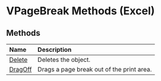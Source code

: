 
# VPageBreak Methods (Excel)

## Methods



|**Name**|**Description**|
|:-----|:-----|
|[Delete](3bc077aa-3024-2e66-73cb-d0a985c66ce2.md)|Deletes the object.|
|[DragOff](93e169e8-e2d6-4cca-bd82-2d11fdc1ae4c.md)|Drags a page break out of the print area.|
